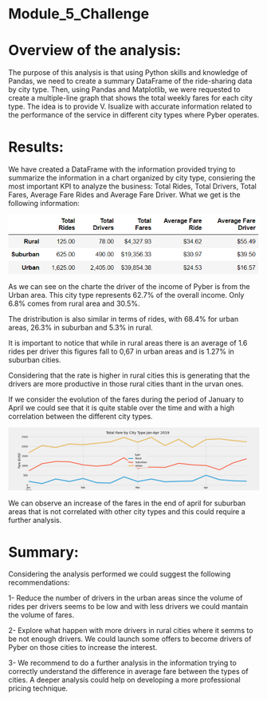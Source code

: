 # Module_5_Challenge

# Overview of the analysis:

The purpose of this analysis is that using Python skills and knowledge of Pandas, we need to create a summary DataFrame of the ride-sharing data by city type. Then, using Pandas and Matplotlib, we were requested to create a multiple-line graph that shows the total weekly fares for each city type. The idea is to provide V. Isualize with accurate information related to the performance of the service in different city types where Pyber operates.

# Results:

We have created a DataFrame with the information provided trying to summarize the information in a chart organized by city type, consiering the most important KPI to analyze the business: Total Rides, Total Drivers, Total Fares, Average Fare Rides and Average Fare Driver. What we get is the following information:

![Outcome of analysis](/resources/Analysis_results.png)

As we can see on the charte the driver of the income of Pyber is from the Urban area. This city type represents 62.7% of the overall income. Only 6.8% comes from rural area and 30.5%.

The dristribution is also similar in terms of rides, with 68.4% for urban areas, 26.3% in suburban and 5.3% in rural. 

It is important to notice that while in rural areas there is an average of 1.6 rides per driver this figures fall to 0,67 in urban areas and is 1.27% in suburban cities.

Considering that the rate is higher in rural cities this is generating that the drivers are more productive in those rural cities thant in the urvan ones. 

If we consider the evolution of the fares during the period of January to April we could see that it is quite stable over the time and with a high correlation between the different city types.

![Outcome of analysis](/resources/Challenge_fig.PNG)

We can observe an increase of the fares in the end of april for suburban areas that is not correlated with other city types and this could require a further analysis.

# Summary:

Considering the analysis performed we could suggest the following recommendations:

1- Reduce the number of drivers in the urban areas since the volume of rides per drivers seems to be low and with less drivers we could mantain the volume of fares. 

2- Explore what happen with more drivers in rural cities where it semms to be not enough drivers. We could launch some offers to become drivers of Pyber on those cities to increase the interest. 

3- We recommend to do a further analysis in the information trying to correctly understand the difference in average fare between the types of cities. A deeper analysis could help on developing a more professional pricing technique. 
